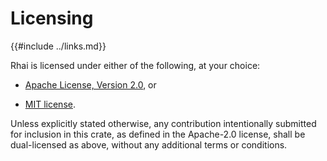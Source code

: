Licensing
=========

{{#include ../links.md}}

Rhai is licensed under either of the following, at your choice:

* [Apache License, Version 2.0]({{repoHome}}/LICENSE-APACHE.txt), or

* [MIT license]({{repoHome}}/LICENSE-MIT.txt).

Unless explicitly stated otherwise, any contribution intentionally submitted for inclusion in this crate,
as defined in the Apache-2.0 license, shall be dual-licensed as above,
without any additional terms or conditions.
